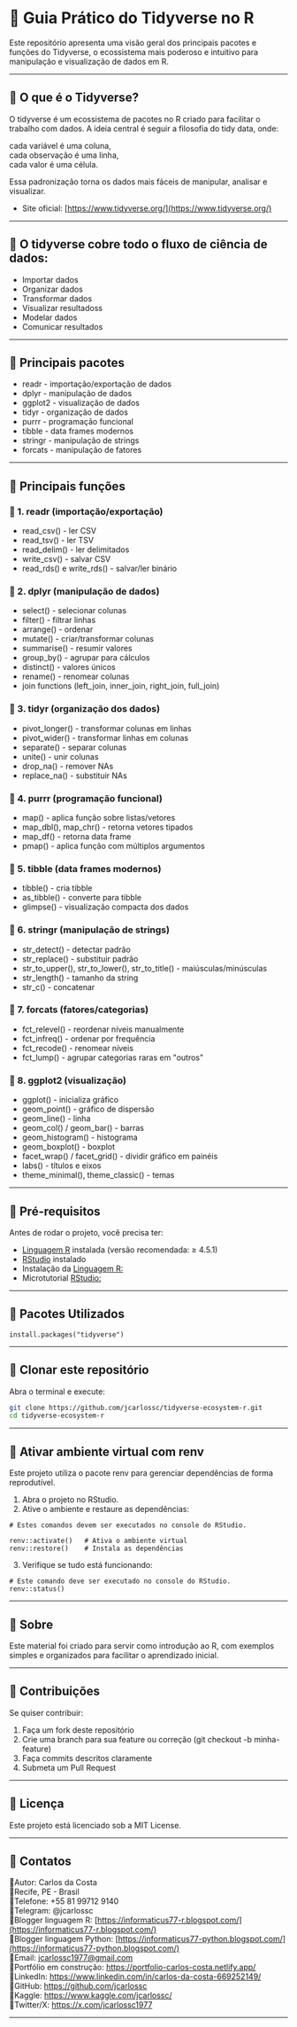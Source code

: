 # 📌 Guia Prático do Tidyverse no R

Este repositório apresenta uma visão geral dos principais pacotes e funções do Tidyverse, o ecossistema mais poderoso e intuitivo para 
manipulação e visualização de dados em R.

---

## 📌 O que é o Tidyverse?

O tidyverse é um ecossistema de pacotes no R criado para facilitar o trabalho com dados. A ideia central é seguir a filosofia do tidy data, onde:

cada variável é uma coluna,<br>
cada observação é uma linha,<br>
cada valor é uma célula.<br>

Essa padronização torna os dados mais fáceis de manipular, analisar e visualizar.

- Site oficial: [https://www.tidyverse.org/](https://www.tidyverse.org/)

---

## 📌 O tidyverse cobre todo o fluxo de ciência de dados:

- Importar dados
- Organizar dados
- Transformar dados
- Visualizar resultadoss
- Modelar dados
- Comunicar resultados

---

## 📌 Principais pacotes

- readr - importação/exportação de dados
- dplyr - manipulação de dados
- ggplot2 - visualização de dados
- tidyr - organização de dados
- purrr - programação funcional
- tibble - data frames modernos
- stringr - manipulação de strings
- forcats - manipulação de fatores

---

## 📌 Principais funções

### 📌 1. readr (importação/exportação)

- read_csv() - ler CSV
- read_tsv() - ler TSV
- read_delim() - ler delimitados
- write_csv() - salvar CSV
- read_rds() e write_rds() - salvar/ler binário

### 📌 2. dplyr (manipulação de dados)

- select() - selecionar colunas
- filter() - filtrar linhas
- arrange() - ordenar
- mutate() - criar/transformar colunas
- summarise() - resumir valores
- group_by() - agrupar para cálculos
- distinct() - valores únicos
- rename() - renomear colunas
- join functions (left_join, inner_join, right_join, full_join)

### 📌 3. tidyr (organização dos dados)

- pivot_longer() - transformar colunas em linhas
- pivot_wider() - transformar linhas em colunas
- separate() - separar colunas
- unite() - unir colunas
- drop_na() - remover NAs
- replace_na() - substituir NAs

### 📌 4. purrr (programação funcional)

- map() - aplica função sobre listas/vetores
- map_dbl(), map_chr() - retorna vetores tipados
- map_df() - retorna data frame
- pmap() - aplica função com múltiplos argumentos

### 📌 5. tibble (data frames modernos)

- tibble() - cria tibble
- as_tibble() - converte para tibble
- glimpse() - visualização compacta dos dados

### 📌 6. stringr (manipulação de strings)

- str_detect() - detectar padrão
- str_replace() - substituir padrão
- str_to_upper(), str_to_lower(), str_to_title() - maiúsculas/minúsculas
- str_length() - tamanho da string
- str_c() - concatenar

### 📌 7. forcats (fatores/categorias)

- fct_relevel() - reordenar níveis manualmente
- fct_infreq() - ordenar por frequência
- fct_recode() - renomear níveis
- fct_lump() - agrupar categorias raras em "outros"

### 📌 8. ggplot2 (visualização) 
- ggplot() - inicializa gráfico
- geom_point() - gráfico de dispersão
- geom_line() - linha
- geom_col() / geom_bar() - barras
- geom_histogram() - histograma
- geom_boxplot() - boxplot
- facet_wrap() / facet_grid() - dividir gráfico em painéis
- labs() - títulos e eixos
- theme_minimal(), theme_classic() - temas

---

## 📌 Pré-requisitos
Antes de rodar o projeto, você precisa ter:

* [Linguagem R](https://cran.r-project.org/) instalada (versão recomendada: ≥ 4.5.1)
* [RStudio](https://posit.co/download/rstudio-desktop/) instalado
* Instalação da [Linguagem R:](https://informaticus77-r.blogspot.com/2025/09/blog-post.html)
* Microtutorial [RStudio:](https://informaticus77-r.blogspot.com/2025/09/blog-post_8.html)

---

## 📌 Pacotes Utilizados

```
install.packages("tidyverse")
```

---

## 📌 Clonar este repositório
Abra o terminal e execute:
```bash
git clone https://github.com/jcarlossc/tidyverse-ecosystem-r.git
cd tidyverse-ecosystem-r
```

---

## 📌 Ativar ambiente virtual com renv
Este projeto utiliza o pacote renv para gerenciar dependências de forma reprodutível.
1. Abra o projeto no RStudio.
2. Ative o ambiente e restaure as dependências:
```
# Estes comandos devem ser executados no console do RStudio.

renv::activate()   # Ativa o ambiente virtual
renv::restore()    # Instala as dependências
```
3. Verifique se tudo está funcionando:
```
# Este comando deve ser executado no console do RStudio.
renv::status()
```

---

## 📌 Sobre
Este material foi criado para servir como introdução ao R, com exemplos simples e organizados para facilitar o aprendizado inicial.

---

## 📌 Contribuições
Se quiser contribuir:
1. Faça um fork deste repositório
2. Crie uma branch para sua feature ou correção (git checkout -b minha-feature)
3. Faça commits descritos claramente
4. Submeta um Pull Request

---

## 📌 Licença
Este projeto está licenciado sob a MIT License.

---

## 📌 Contatos
📌Autor: Carlos da Costa<br>
📌Recife, PE - Brasil<br>
📌Telefone: +55 81 99712 9140<br>
📌Telegram: @jcarlossc<br>
📌Blogger linguagem R: [https://informaticus77-r.blogspot.com/](https://informaticus77-r.blogspot.com/)<br>
📌Blogger linguagem Python: [https://informaticus77-python.blogspot.com/](https://informaticus77-python.blogspot.com/)<br>
📌Email: jcarlossc1977@gmail.com<br>
📌Portfólio em construção: https://portfolio-carlos-costa.netlify.app/<br>
📌LinkedIn: https://www.linkedin.com/in/carlos-da-costa-669252149/<br>
📌GitHub: https://github.com/jcarlossc<br>
📌Kaggle: https://www.kaggle.com/jcarlossc/  
📌Twitter/X: https://x.com/jcarlossc1977

---

